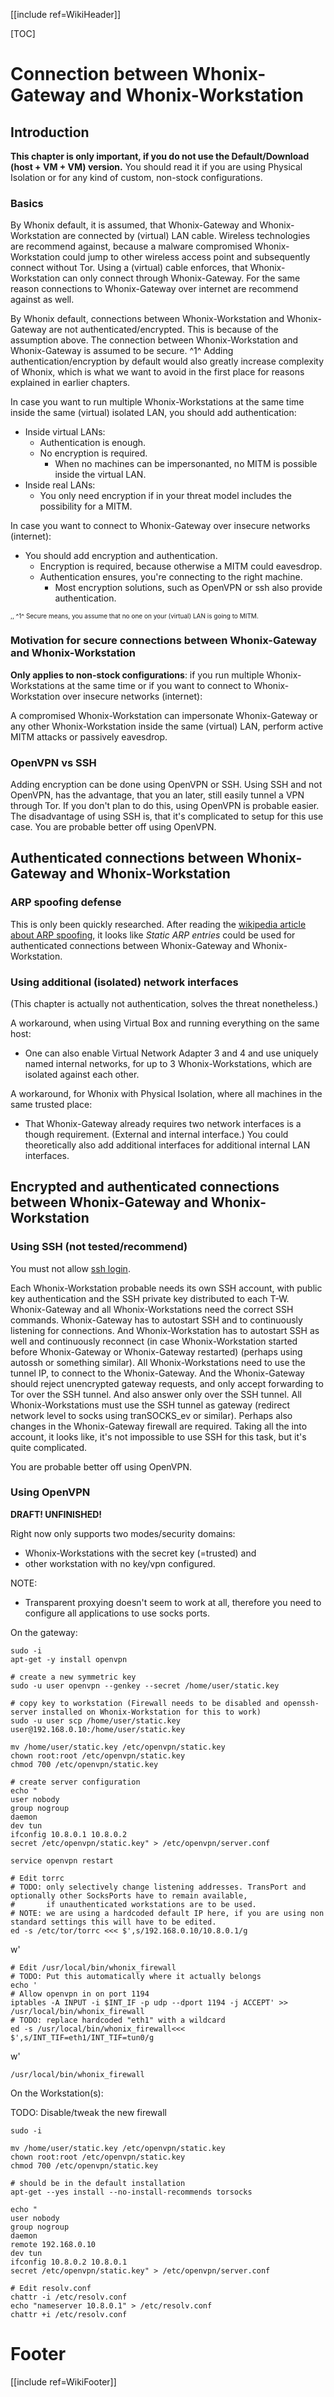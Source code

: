 [[include ref=WikiHeader]]

[TOC]

# Connection between Whonix-Gateway and Whonix-Workstation #
## Introduction ##
**This chapter is only important, if you do not use the Default/Download (host + VM + VM) version.** You should read it if you are using Physical Isolation or for any kind of custom, non-stock configurations.

### Basics ###
By Whonix default, it is assumed, that Whonix-Gateway and Whonix-Workstation are connected by (virtual) LAN cable. Wireless technologies are recommend against, because a malware compromised Whonix-Workstation could jump to other wireless access point and subsequently connect without Tor. Using a (virtual) cable enforces, that Whonix-Workstation can only connect through Whonix-Gateway. For the same reason connections to Whonix-Gateway over internet are recommend against as well.

By Whonix default, connections between Whonix-Workstation and Whonix-Gateway are not authenticated/encrypted. This is because of the assumption above. The connection between Whonix-Workstation and Whonix-Gateway is assumed to be secure. ^1^ Adding authentication/encryption by default would also greatly increase complexity of Whonix, which is what we want to avoid in the first place for reasons explained in earlier chapters.

In case you want to run multiple Whonix-Workstations at the same time inside the same (virtual) isolated LAN, you should add authentication:

* Inside virtual LANs:
    * Authentication is enough.
    * No encryption is required.
        * When no machines can be impersonanted, no MITM is possible inside the virtual LAN.
* Inside real LANs:
    * You only need encryption if in your threat model includes the possibility for a MITM.

In case you want to connect to Whonix-Gateway over insecure networks (internet):

* You should add encryption and authentication.
    * Encryption is required, because otherwise a MITM could eavesdrop.
    * Authentication ensures, you're connecting to the right machine.
        * Most encryption solutions, such as OpenVPN or ssh also provide authentication.

<font size="-3">
,,
^1^ Secure means, you assume that no one on your (virtual) LAN is going to MITM.
</font>

### Motivation for secure connections between Whonix-Gateway and Whonix-Workstation ###
**Only applies to non-stock configurations**: if you run multiple Whonix-Workstations at the same time or if you want to connect to Whonix-Workstation over insecure networks (internet):

A compromised Whonix-Workstation can impersonate Whonix-Gateway or any other Whonix-Workstation inside the same (virtual) LAN, perform active MITM attacks or passively eavesdrop.

### OpenVPN vs SSH ###
Adding encryption can be done using OpenVPN or SSH. Using SSH and not OpenVPN, has the advantage, that you an later, still easily tunnel a VPN through Tor. If you don't plan to do this, using OpenVPN is probable easier. The disadvantage of using SSH is, that it's complicated to setup for this use case. You are probable better off using OpenVPN.

## Authenticated connections between Whonix-Gateway and Whonix-Workstation ##
### ARP spoofing defense ###
This is only been quickly researched. After reading the [wikipedia article about ARP spoofing](https://en.wikipedia.org/wiki/ARP_spoofing), it looks like *Static ARP entries* could be used for authenticated connections between Whonix-Gateway and Whonix-Workstation.

### Using additional (isolated) network interfaces ###
(This chapter is actually not authentication, solves the threat nonetheless.)

A workaround, when using Virtual Box and running everything on the same host:

* One can also enable Virtual Network Adapter 3 and 4 and use uniquely named internal networks, for up to 3 Whonix-Workstations, which are isolated against each other.

A workaround, for Whonix with Physical Isolation, where all machines in the same trusted place: 

* That Whonix-Gateway already requires two network interfaces is a though requirement. (External and internal interface.) You could theoretically also add additional interfaces for additional internal LAN interfaces.

## Encrypted and authenticated connections between Whonix-Gateway and Whonix-Workstation ##
### Using SSH (not tested/recommend) ###
You must not allow [ssh login](http://serverfault.com/questions/56566/ssh-tunneling-only-access).

Each Whonix-Workstation probable needs its own SSH account, with public key authentication and the SSH private key distributed to each T-W. Whonix-Gateway and all Whonix-Workstations need the correct SSH commands. Whonix-Gateway has to autostart SSH and to continuously listening for connections. And Whonix-Workstation has to autostart SSH as well and continuously reconnect (in case Whonix-Workstation started before Whonix-Gateway or Whonix-Gateway restarted) (perhaps using autossh or something similar). All Whonix-Workstations need to use the tunnel IP, to connect to the Whonix-Gateway. And the Whonix-Gateway should reject unencrypted gateway requests, and only accept forwarding to Tor over the SSH tunnel. And also answer only over the SSH tunnel. All Whonix-Workstations must use the SSH tunnel as gateway (redirect network level to socks using tranSOCKS_ev or similar). Perhaps also changes in the Whonix-Gateway firewall are required. Taking all the into account, it looks like, it's not impossible to use SSH for this task, but it's quite complicated.

You are probable better off using OpenVPN.

### Using OpenVPN ###
**DRAFT! UNFINISHED!**

Right now only supports two modes/security domains:

* Whonix-Workstations with the secret key (=trusted) and
* other workstation with no key/vpn configured.

NOTE:

* Transparent proxying doesn't seem to work at all, therefore you need to configure all applications to use socks ports.

On the gateway:

	sudo -i
	apt-get -y install openvpn

	# create a new symmetric key
	sudo -u user openvpn --genkey --secret /home/user/static.key

	# copy key to workstation (Firewall needs to be disabled and openssh-server installed on Whonix-Workstation for this to work)
	sudo -u user scp /home/user/static.key user@192.168.0.10:/home/user/static.key

	mv /home/user/static.key /etc/openvpn/static.key
	chown root:root /etc/openvpn/static.key
	chmod 700 /etc/openvpn/static.key

	# create server configuration
	echo "
	user nobody
	group nogroup
	daemon
	dev tun
	ifconfig 10.8.0.1 10.8.0.2
	secret /etc/openvpn/static.key" > /etc/openvpn/server.conf

	service openvpn restart

	# Edit torrc
	# TODO: only selectively change listening addresses. TransPort and optionally other SocksPorts have to remain available,
	#       if unauthenticated workstations are to be used.
	# NOTE: we are using a hardcoded default IP here, if you are using non standard settings this will have to be edited.
	ed -s /etc/tor/torrc <<< $',s/192.168.0.10/10.8.0.1/g
w'

	# Edit /usr/local/bin/whonix_firewall
	# TODO: Put this automatically where it actually belongs
	echo '
	# Allow openvpn in on port 1194
	iptables -A INPUT -i $INT_IF -p udp --dport 1194 -j ACCEPT' >> /usr/local/bin/whonix_firewall
	# TODO: replace hardcoded "eth1" with a wildcard
	ed -s /usr/local/bin/whonix_firewall<<< $',s/INT_TIF=eth1/INT_TIF=tun0/g
w'

	/usr/local/bin/whonix_firewall

On the Workstation(s):

TODO: Disable/tweak the new firewall

	sudo -i
	
	mv /home/user/static.key /etc/openvpn/static.key
	chown root:root /etc/openvpn/static.key
	chmod 700 /etc/openvpn/static.key
	
	# should be in the default installation
	apt-get --yes install --no-install-recommends torsocks
	
	echo "
	user nobody
	group nogroup
	daemon
	remote 192.168.0.10
	dev tun
	ifconfig 10.8.0.2 10.8.0.1
	secret /etc/openvpn/static.key" > /etc/openvpn/server.conf

	# Edit resolv.conf
	chattr -i /etc/resolv.conf
	echo "nameserver 10.8.0.1" > /etc/resolv.conf
	chattr +i /etc/resolv.conf

# Footer #
[[include ref=WikiFooter]]